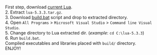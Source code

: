 First step, download [current Lua](https://www.lua.org/ftp/lua-5.3.3.tar.gz).  
2. Extract `lua-5.3.3.tar.gz`.  
3. Download [build.bat](https://raw.githubusercontent.com/iiiypuk/lua-msvs-build/master/build.bat)
script and drop to extracted directory.  
4. Open `All Programs` > `Microsoft Visual Studio` > `Command line Visual Studio`.  
5. Change directory to Lua extracted dir. (_example_: `cd C:\lua-5.3.3`)  
6. Run `build.bat`.  
Compiled executables and libraries placed with `build/` directory.  
ENJOY!

